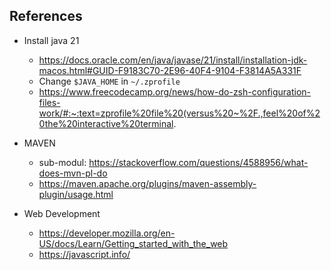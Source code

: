 ## References

- Install java 21
	- https://docs.oracle.com/en/java/javase/21/install/installation-jdk-macos.html#GUID-F9183C70-2E96-40F4-9104-F3814A5A331F
	- Change `$JAVA_HOME` in `~/.zprofile`
	- https://www.freecodecamp.org/news/how-do-zsh-configuration-files-work/#:~:text=zprofile%20file%20(versus%20~%2F.,feel%20of%20the%20interactive%20terminal.

- MAVEN
	- sub-modul: https://stackoverflow.com/questions/4588956/what-does-mvn-pl-do
	- https://maven.apache.org/plugins/maven-assembly-plugin/usage.html

- Web Development
	- https://developer.mozilla.org/en-US/docs/Learn/Getting_started_with_the_web
	- https://javascript.info/